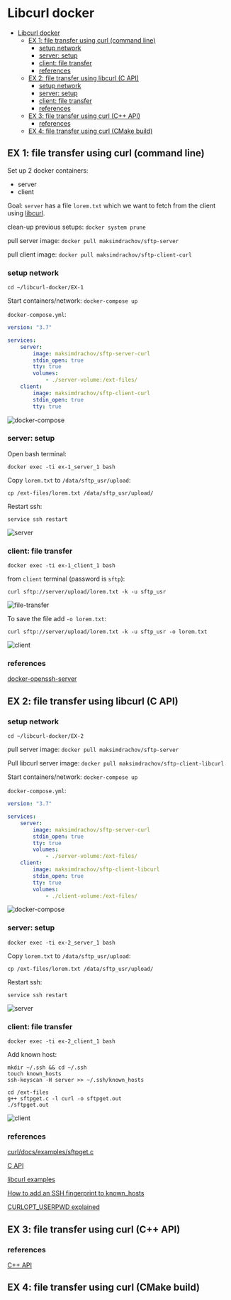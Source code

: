 # Libcurl docker

- [Libcurl docker](#libcurl-docker)
  - [EX 1: file transfer using curl (command line)](#ex-1-file-transfer-using-curl-command-line)
    - [setup network](#setup-network)
    - [server: setup](#server-setup)
    - [client: file transfer](#client-file-transfer)
    - [references](#references)
  - [EX 2: file transfer using libcurl (C API)](#ex-2-file-transfer-using-libcurl-c-api)
    - [setup network](#setup-network-1)
    - [server: setup](#server-setup-1)
    - [client: file transfer](#client-file-transfer-1)
    - [references](#references-1)
  - [EX 3: file transfer using curl (C++ API)](#ex-3-file-transfer-using-curl-c-api)
    - [references](#references-2)
  - [EX 4: file transfer using curl (CMake build)](#ex-4-file-transfer-using-curl-cmake-build)

## EX 1: file transfer using curl (command line)

Set up 2 docker containers:

- server
- client

Goal: `server` has a file `lorem.txt` which we want to fetch from the client using [libcurl](https://everything.curl.dev/libcurl).

clean-up previous setups: `docker system prune`

pull server image: `docker pull maksimdrachov/sftp-server`

pull client image: `docker pull maksimdrachov/sftp-client-curl`

### setup network

`cd ~/libcurl-docker/EX-1`

Start containers/network: `docker-compose up`

`docker-compose.yml`:

```yml
version: "3.7"

services:
    server:
        image: maksimdrachov/sftp-server-curl
        stdin_open: true
        tty: true
        volumes:
            - ./server-volume:/ext-files/
    client:
        image: maksimdrachov/sftp-client-curl
        stdin_open: true
        tty: true
```

![docker-compose](images/EX-1/docker-compose.png)

### server: setup

Open bash terminal:

`docker exec -ti ex-1_server_1 bash`

Copy `lorem.txt` to `/data/sftp_usr/upload`:

`cp /ext-files/lorem.txt /data/sftp_usr/upload/`

Restart ssh:

`service ssh restart`

![server](images/EX-1/server.png)

### client: file transfer

`docker exec -ti ex-1_client_1 bash`

from `client` terminal (password is `sftp`): 

```
curl sftp://server/upload/lorem.txt -k -u sftp_usr
```

![file-transfer](images/EX-1/file-transfer.png)

To save the file add `-o lorem.txt`:

```
curl sftp://server/upload/lorem.txt -k -u sftp_usr -o lorem.txt
```

![client](images/EX-1/client.png)

### references

[docker-openssh-server](https://github.com/linuxserver/docker-openssh-server)

## EX 2: file transfer using libcurl (C API)

### setup network

`cd ~/libcurl-docker/EX-2`

pull server image: `docker pull maksimdrachov/sftp-server`

Pull libcurl server image: `docker pull maksimdrachov/sftp-client-libcurl`


Start containers/network: `docker-compose up`

`docker-compose.yml`:

```yml
version: "3.7"

services:
    server:
        image: maksimdrachov/sftp-server-curl
        stdin_open: true
        tty: true
        volumes:
            - ./server-volume:/ext-files/
    client:
        image: maksimdrachov/sftp-client-libcurl
        stdin_open: true
        tty: true
        volumes:
            - ./client-volume:/ext-files/
```

![docker-compose](images/EX-2/docker-compose.png)

### server: setup

`docker exec -ti ex-2_server_1 bash`

Copy `lorem.txt` to `/data/sftp_usr/upload`:

`cp /ext-files/lorem.txt /data/sftp_usr/upload/`

Restart ssh:

`service ssh restart`

![server](images/EX-2/server.png)

### client: file transfer

`docker exec -ti ex-2_client_1 bash`

Add known host:

```
mkdir ~/.ssh && cd ~/.ssh
touch known_hosts
ssh-keyscan -H server >> ~/.ssh/known_hosts
```

```
cd /ext-files
g++ sftpget.c -l curl -o sftpget.out
./sftpget.out
```

![client](images/EX-2/client.png)

### references

[curl/docs/examples/sftpget.c](https://github.com/curl/curl/blob/master/docs/examples/sftpget.c)

[C API](https://everything.curl.dev/libcurl)

[libcurl examples](https://everything.curl.dev/libcurl/examples)

[How to add an SSH fingerprint to known_hosts](https://www.techrepublic.com/article/how-to-easily-add-an-ssh-fingerprint-to-your-knownhosts-file-in-linux/)

[CURLOPT_USERPWD explained](https://curl.se/libcurl/c/CURLOPT_USERPWD.html)

## EX 3: file transfer using curl (C++ API)

### references

[C++ API](https://everything.curl.dev/libcurl/cplusplus)

## EX 4: file transfer using curl (CMake build)